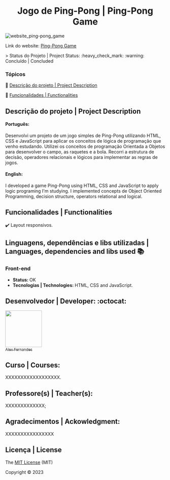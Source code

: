 <div align="center">
    <h1> Jogo de Ping-Pong | Ping-Pong Game </h1>

</div>

![website_ping-pong_game](https://user-images.githubusercontent.com/108309097/235311966-a9553f90-93d5-4dea-bfbf-6f4fa959be4d.png)

<div>

Link do website: <a href="jogo-ping-pong-gamma.vercel.app/">Ping-Pong Game</a>


</div>
> Status do Projeto | Project Status: :heavy_check_mark: :warning: Concluído | Concluded

### Tópicos 

:small_blue_diamond: [Descrição do projeto | Project Description](#descrição-do-projeto)

:small_blue_diamond: [Funcionalidades | Functionalities](#funcionalidades)


## Descrição do projeto | Project Description 

<p align="justify">
<h4>Português: </h4>
<p>Desenvolvi um projeto de um jogo simples de Ping-Pong utilizando HTML, CSS e JavaScript para aplicar os conceitos de lógica de programação que venho estudando. 
Utilizei os conceitos de programação Orientada a Objetos para desenvolver o campo, as raquetes e a bola. Recorri a estrutura de decisão, operadores relacionais 
e lógicos para implementar as regras de jogos. </p>

<h4>English: </h4>
<p>I developed a game Ping-Pong using HTML, CSS and JavaScript to apply logic programing I'm studying. 
I implemented concepts de Object Oriented Programming, decision structure, operators relational and logical.</p>

</p>

## Funcionalidades | Functionalities 

:heavy_check_mark: Layout responsivos.  


## Linguagens, dependências e libs utilizadas | Languages, dependencies and libs used :books:

<h3>Front-end</h3>

<ul>
    <li><b>Status: </b>OK</li>
    <li><b>Tecnologias | Technologies: </b>HTML, CSS and JavaScript.</li>
</ul>


## Desenvolvedor | Developer: :octocat:


[<img src="https://github.com/alexfn93.png" width=115><br><sub>Alex Fernandes</sub>](https://github.com/alexfn93)  <br> 


<h2>Curso | Courses:</h2> XXXXXXXXXXXXXXXXXX.

<h2>Professore(s) | Teacher(s):</h2> XXXXXXXXXXXXX; <br>

<p align="justify">
<h2>Agradecimentos | Ackowledgment:</h2> XXXXXXXXXXXXXXXX </p>

## Licença | License

The [MIT License]() (MIT)

Copyright :copyright: 2023
